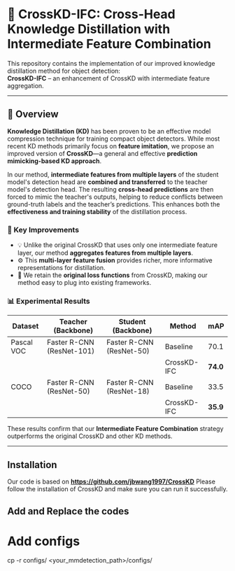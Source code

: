 # 🧠 CrossKD-IFC: Cross-Head Knowledge Distillation with Intermediate Feature Combination

This repository contains the implementation of our improved knowledge distillation method for object detection:  
**CrossKD-IFC** – an enhancement of CrossKD with intermediate feature aggregation.

---

## 📖 Overview

**Knowledge Distillation (KD)** has been proven to be an effective model compression technique for training compact object detectors. While most recent KD methods primarily focus on **feature imitation**, we propose an improved version of **CrossKD**—a general and effective **prediction mimicking-based KD approach**.

In our method, **intermediate features from multiple layers** of the student model's detection head are **combined and transferred** to the teacher model's detection head. The resulting **cross-head predictions** are then forced to mimic the teacher's outputs, helping to reduce conflicts between ground-truth labels and the teacher’s predictions. This enhances both the **effectiveness and training stability** of the distillation process.

### 🔬 Key Improvements
- 💡 Unlike the original CrossKD that uses only one intermediate feature layer, our method **aggregates features from multiple layers**.
- ⚙️ This **multi-layer feature fusion** provides richer, more informative representations for distillation.
- 🚀 We retain the **original loss functions** from CrossKD, making our method easy to plug into existing frameworks.

### 📊 Experimental Results

| Dataset     | Teacher (Backbone)      | Student (Backbone)     | Method           | mAP   |
|-------------|--------------------------|-------------------------|------------------|--------|
| Pascal VOC  | Faster R-CNN (ResNet-101) | Faster R-CNN (ResNet-50) | Baseline         | 70.1   |
|             |                          |                          | CrossKD-IFC      | **74.0** |
| COCO        | Faster R-CNN (ResNet-50)  | Faster R-CNN (ResNet-18) | Baseline         | 33.5   |
|             |                          |                          | CrossKD-IFC      | **35.9** |

These results confirm that our **Intermediate Feature Combination** strategy outperforms the original CrossKD and other KD methods.

---

##  Installation

Our code is based on **https://github.com/jbwang1997/CrossKD** Please follow the installation of CrossKD and make sure you can run it successfully.

## Add and Replace the codes
# Add configs
cp -r configs/ <your_mmdetection_path>/configs/





